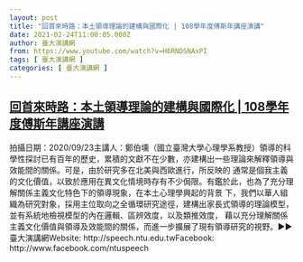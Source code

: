 ```yaml
---
layout: post
title: "回首來時路：本土領導理論的建構與國際化 | 108學年度傅斯年講座演講"
date: 2021-02-24T11:00:05.000Z
author: 臺大演講網
from: https://www.youtube.com/watch?v=H6RNDSNAxPI
tags: [ 臺大演講網 ]
categories: [ 臺大演講網 ]
---
```

<!--1614164405000-->
[回首來時路：本土領導理論的建構與國際化 | 108學年度傅斯年講座演講](https://www.youtube.com/watch?v=H6RNDSNAxPI)
------

<div>
拍攝日期：2020/09/23主講人：鄭伯壎（國立臺灣大學心理學系教授）領導的科學性探討已有百年的歷史，累積的文獻不在少數，亦建構出一些理論來解釋領導與效能間的關係。可是，由於研究多在北美與西歐進行，所反映的 通常是個我主義的文化價值，以致於應用在異文化情境時存有不少侷限。有鑑於此，也為了充分理解關係主義文化特色下的領導現象，在本土心理學興起的背景 下，我們以華人組織為研究對象，採用主位取向之全循環研究途徑，建構出家長式領導的理論模型，並有系統地檢視模型的內在邏輯、區辨效度，以及類推效度， 藉以充分理解關係主義文化價值與領導及效能間的關係，而進一步擴展了現有領導研究的視野。►►臺大演講網Website: http://speech.ntu.edu.twFacebook: http://www.facebook.com/ntuspeech
</div>
